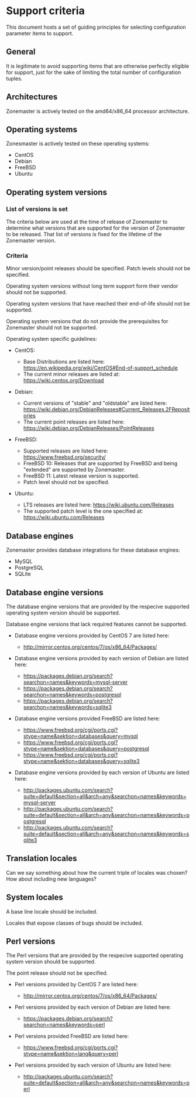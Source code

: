 Support criteria
================
This document hosts a set of guiding principles for selecting configuration
parameter items to support.


## General

It is legitimate to avoid supporting items that are otherwise perfectly eligible
for support, just for the sake of limiting the total number of configuration
tuples.


## Architectures

Zonemaster is actively tested on the amd64/x86_64 processor architecture.


## Operating systems

Zonesmaster is actively tested on these operating systems:

* CentOS
* Debian
* FreeBSD
* Ubuntu


## Operating system versions

### List of versions is set

The criteria below are used at the time of release of Zonemaster to determine what versions
that are supported for the version of Zonemaster to be released. That list of versions is
fixed for the lifetime of the Zonemaster version.

### Criteria

Minor version/point releases should be specified. Patch levels should not be specified.

Operating system versions without long term support form their vendor should not be supported.

Operating system versions that have reached their end-of-life should not be supported.

Operating system versions that do not provide the prerequisites for Zonemaster should not be supported.

Operating system specific guidelines:

* CentOS:
  * Base Distributions are listed here:
    https://en.wikipedia.org/wiki/CentOS#End-of-support_schedule
  * The current minor releases are listed at:
    https://wiki.centos.org/Download

* Debian:
  * Current versions of "stable" and "oldstable" are listed here:
    https://wiki.debian.org/DebianReleases#Current_Releases.2FRepositories
  * The current point releases are listed here:
    https://wiki.debian.org/DebianReleases/PointReleases

* FreeBSD:
  * Supported releases are listed here:
    https://www.freebsd.org/security/
  * FreeBSD 10: Releases that are supported by FreeBSD and being "extended" are supported by Zonemaster.
  * FreeBSD 11: Latest release version is supported.
  * Patch level should not be specified.

* Ubuntu:
  * LTS releases are listed here:
    https://wiki.ubuntu.com/Releases
  * The supported patch level is the one specified at:
    https://wiki.ubuntu.com/Releases


## Database engines

Zonemaster provides database integrations for these database engines:

* MySQL
* PostgreSQL
* SQLite


## Database engine versions

The database engine versions that are provided by the respecive supported
operating system version should be supported.

Database engine versions that lack required features cannot be supported.

* Database engine versions provided by CentOS 7 are listed here:
  * http://mirror.centos.org/centos/7/os/x86_64/Packages/

* Database engine versions provided by each version of Debian are listed here:
  * https://packages.debian.org/search?searchon=names&keywords=mysql-server
  * https://packages.debian.org/search?searchon=names&keywords=postgresql
  * https://packages.debian.org/search?searchon=names&keywords=sqlite3

* Database engine versions provided FreeBSD are listed here:
  * https://www.freebsd.org/cgi/ports.cgi?stype=name&sektion=databases&query=mysql
  * https://www.freebsd.org/cgi/ports.cgi?stype=name&sektion=databases&query=postgresql
  * https://www.freebsd.org/cgi/ports.cgi?stype=name&sektion=databases&query=sqlite3

* Database engine versions provided by each version of Ubuntu are listed here:
  * http://packages.ubuntu.com/search?suite=default&section=all&arch=any&searchon=names&keywords=mysql-server
  * http://packages.ubuntu.com/search?suite=default&section=all&arch=any&searchon=names&keywords=postgresql
  * http://packages.ubuntu.com/search?suite=default&section=all&arch=any&searchon=names&keywords=sqlite3


## Translation locales

Can we say something about how the current triple of locales was chosen? How
about including new languages?


## System locales

A base line locale should be included.

Locales that expose classes of bugs should be included.


## Perl versions

The Perl versions that are provided by the respecive supported operating system
version should be supported.

The point release should not be specified.

* Perl versions provided by CentOS 7 are listed here:
  * http://mirror.centos.org/centos/7/os/x86_64/Packages/

* Perl versions provided by each version of Debian are listed here:
  * https://packages.debian.org/search?searchon=names&keywords=perl

* Perl versions provided FreeBSD are listed here:
  * https://www.freebsd.org/cgi/ports.cgi?stype=name&sektion=lang&query=perl

* Perl versions provided by each version of Ubuntu are listed here:
  * http://packages.ubuntu.com/search?suite=default&section=all&arch=any&searchon=names&keywords=perl
